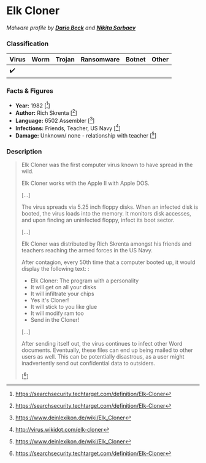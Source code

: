 # Elk Cloner

_Malware profile by **[Dario Beck](https://github.com/dariobk)** and **[Nikita Sarbaev](https://github.com/Nischiita)**_

### Classification

| Virus              | Worm | Trojan | Ransomware | Botnet | Other |
|:-------------------|:-----|:-------|:-----------|:-------|:------|
| :heavy_check_mark: |      |        |            |        |       |

### Facts & Figures

* **Year:** 1982 \[[^1]\]
* **Author:** Rich Skrenta \[[^1]\]
* **Language:** 6502 Assembler \[[^2]\]
* **Infections:** Friends, Teacher, US Navy \[[^3]\]
* **Damage:** Unknown/ none - relationship with teacher  \[[^2]\]

### Description

> Elk Cloner was the first computer virus known to have spread in the wild.
>
> Elk Cloner works with the Apple II with Apple DOS.
>
> \[...\]
>
> The virus spreads via 5.25 inch floppy disks. When an infected disk is booted, the virus loads into the memory. It monitors disk accesses, and upon finding an uninfected floppy, infect its boot sector.
>
> \[...\]
>
> Elk Cloner was distributed by Rich Skrenta amongst his friends and teachers reaching the armed forces in the US Navy.
>
> After contagion, every 50th time that a computer booted up, it would display the following text:
>:
>
> * Elk Cloner:  The program with a personality
> * It will get on all your disks
> * It will infiltrate your chips
> * Yes it's Cloner!
> * It will stick to you like glue
> * It will modify ram too
> * Send in the Cloner!
>
> \[...\]
>
> After sending itself out, the virus continues to infect other Word documents. Eventually, these files can end up being mailed to other users as well. This can be potentially disastrous, as a user might inadvertently send out confidential data to outsiders.
>
> \[[^1]\]


[^1]: https://searchsecurity.techtarget.com/definition/Elk-Cloner
[^2]: https://www.deinlexikon.de/wiki/Elk_Cloner
[^3]: http://virus.wikidot.com/elk-cloner
